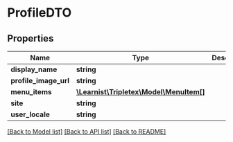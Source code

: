 # ProfileDTO

## Properties
Name | Type | Description | Notes
------------ | ------------- | ------------- | -------------
**display_name** | **string** |  | [optional] 
**profile_image_url** | **string** |  | [optional] 
**menu_items** | [**\Learnist\Tripletex\Model\MenuItem[]**](MenuItem.md) |  | [optional] 
**site** | **string** |  | [optional] 
**user_locale** | **string** |  | [optional] 

[[Back to Model list]](../../README.md#documentation-for-models) [[Back to API list]](../../README.md#documentation-for-api-endpoints) [[Back to README]](../../README.md)


